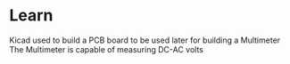 # Learn 
Kicad used to build a PCB board to be used later for building a Multimeter 
The Multimeter is capable of measuring DC-AC volts  
